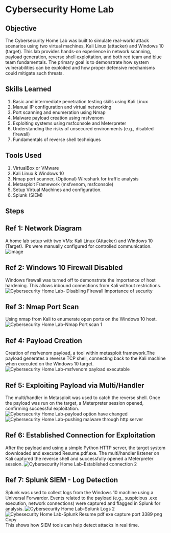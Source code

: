 # Cybersecurity Home Lab

## Objective
The Cybersecurity Home Lab was built to simulate real-world attack scenarios using two virtual machines, Kali Linux (attacker) and Windows 10 (target). This lab provides hands-on experience in network scanning, payload generation, reverse shell exploitation, and both red team and blue team fundamentals. The primary goal is to demonstrate how system vulnerabilities can be exploited and how proper defensive mechanisms could mitigate such threats.

## Skills Learned
1. Basic and intermediate penetration testing skills using Kali Linux
2. Manual IP configuration and virtual networking
3. Port scanning and enumeration using Nmap
4. Malware payload creation using msfvenom
5. Exploiting systems using msfconsole and Meterpreter
6. Understanding the risks of unsecured environments (e.g., disabled firewall)
7. Fundamentals of reverse shell techniques

## Tools Used
1. VirtualBox or VMware
2. Kali Linux & Windows 10
3. Nmap port scanner, (Optional) Wireshark for traffic analysis
4. Metasploit Framework (msfvenom, msfconsole)
5. Setup Virtual Machines and configuration.
6. Splunk (SIEM)
   
## Steps
## Ref 1: Network Diagram
A home lab setup with two VMs: Kali Linux (Attacker) and Windows 10 (Target). IPs were manually configured for controlled communication.
![image](https://github.com/user-attachments/assets/a46e925c-bf13-4462-869d-87d872a9be4b)

## Ref 2: Windows 10 Firewall Disabled
Windows firewall was turned off to demonstrate the importance of host hardening. This allows inbound connections from Kali without restrictions.
![Cybersecurity Home Lab- Disabling Firewall Importance of security](https://github.com/user-attachments/assets/f772fd59-b842-4102-8231-276ce2a285c8)

## Ref 3: Nmap Port Scan
Using nmap from Kali to enumerate open ports on the Windows 10 host.
![Cybersecurity Home Lab-Nmap Port scan 1](https://github.com/user-attachments/assets/7a2cf844-1690-4901-900e-50353541177e)

## Ref 4: Payload Creation 
Creation of msfvenom payload, a tool within metasploit framework.The payload generates a reverse TCP shell, connecting back to the Kali machine when executed on the Windows 10 target.
![Cybersecurity Home Lab-msfvenom payload executable](https://github.com/user-attachments/assets/6dc3583b-48e1-4e95-9fbb-6291ad9e807f)

## Ref 5: Exploiting Payload via Multi/Handler
The multi/handler in Metasploit was used to catch the reverse shell. Once the payload was run on the target, a Meterpreter session opened, confirming successful exploitation.
![Cybersecurity Home Lab-payload option have changed](https://github.com/user-attachments/assets/d813cf46-426b-4253-aff1-c3197ab0a8e0)
![Cybersecurity Home Lab-pushing malware through http server](https://github.com/user-attachments/assets/a0599de8-fea5-4626-8a4b-c9fe5c1d7ae8)

## Ref 6: Established Connection for Exploitation
After the payload and using a simple Python HTTP server, the target system downloaded and executed Resume.pdf.exe. The multi/handler listener on Kali captured the reverse shell and successfully opened a Meterpreter session.
![Cybersecurity Home Lab-Established connection 2](https://github.com/user-attachments/assets/5f584500-db8b-494b-b0dc-4944661fcab2)

## Ref 7: Splunk SIEM - Log Detection
Splunk was used to collect logs from the Windows 10 machine using a Universal Forwarder. Events related to the payload (e.g., suspicious .exe execution, network connections) were captured and flagged in Splunk for analysis.
![Cybersecurity Home Lab-Splunk Logs 2](https://github.com/user-attachments/assets/ac872584-0f42-48b2-9366-86968ef22914)
![Cybesecurity Home Lab-Splunk Resume pdf exe capture port 3389 png Copy](https://github.com/user-attachments/assets/c3a5695b-26b5-4bd8-b0df-b5819894dd2a)
This shows how SIEM tools can help detect attacks in real time.
